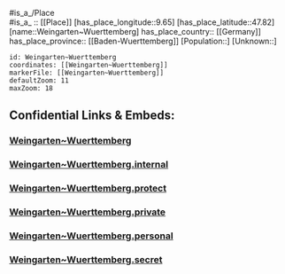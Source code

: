 ﻿---
location: [47.82,9.65] 
mapzoom: [7,12] 
mapmarker: city 
type: City
tags:
- geo/City


SpocWebEntityId: 35505
isDeleted: false
confidential: public

---
#is_a_/Place  
#is_a_ :: [[Place]] 
[has_place_longitude::9.65] 
[has_place_latitude::47.82] 
[name::Weingarten~Wuerttemberg] 
has_place_country:: [[Germany]]  
has_place_province:: [[Baden-Wuerttemberg]] 
[Population::] 
[Unknown::] 


```leaflet
id: Weingarten~Wuerttemberg
coordinates: [[Weingarten~Wuerttemberg]] 
markerFile: [[Weingarten~Wuerttemberg]] 
defaultZoom: 11 
maxZoom: 18
```


## Confidential Links & Embeds: 

### [Weingarten~Wuerttemberg](/_public/Earth/Continent/Europe/Europe~Central/Germany/Germany~West/Baden-Wuerttemberg/counties~BW/Ravensburg/cities~Ravensburg/Mittleres_Schussental/City/Weingarten~Wuerttemberg.md) 

### [Weingarten~Wuerttemberg.internal](/_internal/Earth/Continent/Europe/Europe~Central/Germany/Germany~West/Baden-Wuerttemberg/counties~BW/Ravensburg/cities~Ravensburg/Mittleres_Schussental/City/Weingarten~Wuerttemberg.internal.md) 

### [Weingarten~Wuerttemberg.protect](/_protect/Earth/Continent/Europe/Europe~Central/Germany/Germany~West/Baden-Wuerttemberg/counties~BW/Ravensburg/cities~Ravensburg/Mittleres_Schussental/City/Weingarten~Wuerttemberg.protect.md) 

### [Weingarten~Wuerttemberg.private](/_private/Earth/Continent/Europe/Europe~Central/Germany/Germany~West/Baden-Wuerttemberg/counties~BW/Ravensburg/cities~Ravensburg/Mittleres_Schussental/City/Weingarten~Wuerttemberg.private.md) 

### [Weingarten~Wuerttemberg.personal](/_personal/Earth/Continent/Europe/Europe~Central/Germany/Germany~West/Baden-Wuerttemberg/counties~BW/Ravensburg/cities~Ravensburg/Mittleres_Schussental/City/Weingarten~Wuerttemberg.personal.md) 

### [Weingarten~Wuerttemberg.secret](/_secret/Earth/Continent/Europe/Europe~Central/Germany/Germany~West/Baden-Wuerttemberg/counties~BW/Ravensburg/cities~Ravensburg/Mittleres_Schussental/City/Weingarten~Wuerttemberg.secret.md) 
